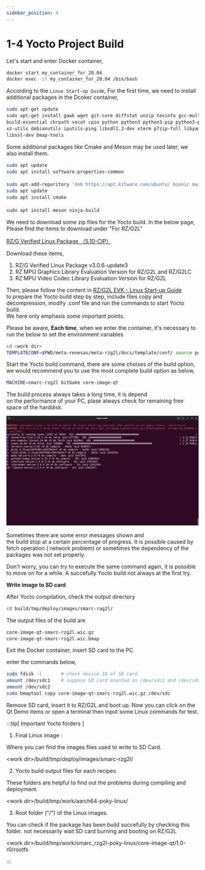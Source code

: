 ```yaml
---
sidebar_position: 4
---
```


# 1-4 Yocto Project Build

Let's start and enter Docker container,

```bash
docker start my_container_for_20.04
docker exec -it my_container_for_20.04 /bin/bash
```

According to the ```Linux Start-up Guide```,
For the first time, we need to install additional packages
in the Dcoker container,

```bash
sudo apt-get update
sudo apt-get install gawk wget git-core diffstat unzip texinfo gcc-multilib \
build-essential chrpath socat cpio python python3 python3-pip python3-pexpect \
xz-utils debianutils iputils-ping libsdl1.2-dev xterm p7zip-full libyaml-dev \
libssl-dev bmap-tools
```

Some additional packages like Cmake and Meson may be used later, we also install them.

```bash
sudo apt update
sudo apt install software-properties-common

sudo apt-add-reporitory 'deb https://apt.kitware.com/ubuntu/ bionic main'
sudo apt update
sudo apt install cmake

sudo apt install meson ninja-build
```

We need to download some zip files for the Yocto build. In the below page, Please find the items to download under "For RZ/G2L"

[RZ/G Verified Linux Package （5.10-CIP）](
https://www.renesas.com/en/products/microcontrollers-microprocessors/rz-mpus/rzg-linux-platform/rzg-marketplace/verified-linux-package/rzg-verified-linux-package#Download)

Download these items,

1. RZ/G Verified Linux Package v3.0.6-update3
2. RZ MPU Graphics Library Evaluation Version for RZ/G2L and RZ/G2LC
3. RZ MPU Video Codec Library Evaluation Version for RZ/G2L

Then, please follow the content in [RZ/G2L EVK - Linux Start-up Guide](https://www.renesas.com/us/en/document/gde/smarc-evk-rzg2l-rzg2lc-rzg2ul-linux-start-guide-rev104?r=1467981)  
to prepare the Yocto build step by step, include files copy and decompression, modify .conf file and run the commands to start Yocto build.  
We here only emphasis some important points.  

Please be aware, **Each time**, when we enter the container, 
it's necessary to run the below to set the environment variables

```bash
cd <work dir> 
TEMPLATECONF=$PWD/meta-renesas/meta-rzg2l/docs/template/conf/ source poky/oe-init-build-env build
```

Start the Yocto build command, there are some choises
of the build option, we would recommend you to use the
most complete build option as below,

```bash
MACHINE=smarc-rzg2l bitbake core-image-qt
```

The build process always takes a long time, it is depend  
on the performance of your PC, plase always check for remaining
free space of the harddisk.

![Yocto_build](./image/Yocto_build.png)

Sometimes there are some error messages shown and  
the build stop at a certain percentage of progress.
It is possible caused by fetch operation ( network problem)
 or sometimes the dependency of the packages was not
 set properly.  

 Don't worry, you can try to execute the same command again,
 it is possible to move on for a while. A succefully Yocto
 build not always at the first try.  

**Write image to SD card**

After Yocto compilation, check the output directory

```bash
cd build/tmp/deploy/images/smarc-rag2l/
```

The output files of the build are

```bash
core-image-qt-smarc-rzg2l.wic.gz
core-image-qt-smarc-rzg2l.wic.bmap
```

Exit the Docker container, insert SD card to the PC

enter the commands below,

```bash
sudo fdisk -l       # check device ID of SD card 
umount /dev/sdc1    # suppose SD card mounted on /dev/sdc1 and /dev/sdc2
umount /dev/sdc2
sudo bmaptool copy core-image-qt-smarc-rzg2l.wic.gz /dev/sdc
```

Remove SD card, insert it to RZ/G2L and boot up. Now you can click on the Qt Demo items or open a terminal
then input some Linux commands for test.

:::tip[ Important Yocto forders ]

1. Final Linux image :

Where you can find the images files used to write to SD Card.

\<work dir\>/build/tmp/deploy/images/smarc-rzg2l/

2. Yocto build output files for each recipes

These folders are helpful to find out the problems during compiling and deployment.

\<work dir\>/build/tmp/work/aarch64-poky-linux/

3. Root folder ("/") of the Linux images.  

You can check if the package has been build succefully by checking this folder. not necessarily wait SD card burning and booting on RZ/G2L  

\<work dir\>/build/tmp/work/smarc_rzg2l-poky-linux/core-image-qt/1.0-r0/rootfs

:::
